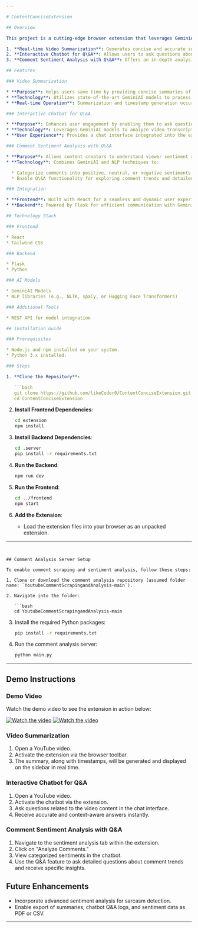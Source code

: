 ```yaml
---

# ContentConciseExtension

## Overview

This project is a cutting-edge browser extension that leverages GeminiAI and Natural Language Processing (NLP) to enhance YouTube content interaction. The extension provides:

1. **Real-time Video Summarization**: Generates concise and accurate summaries of YouTube videos,to help users navigate to key moments quickly.
2. **Interactive Chatbot for Q\&A**: Allows users to ask questions about the video content and receive accurate answers in real-time.
3. **Comment Sentiment Analysis with Q\&A**: Offers an in-depth analysis of viewer comments, categorizing sentiments (positive, negative, neutral) while allowing users to ask follow-up questions to extract deeper insights.

## Features

### Video Summarization

* **Purpose**: Helps users save time by providing concise summaries of lengthy videos and easy navigation through timestamps.
* **Technology**: Utilizes state-of-the-art GeminiAI models to process video transcripts, generate coherent summaries, and identify each summary point.
* **Real-time Operation**: Summarization and timestamp generation occur as the video plays, ensuring up-to-date insights.

### Interactive Chatbot for Q\&A

* **Purpose**: Enhances user engagement by enabling them to ask questions related to the video content and receive precise answers.
* **Technology**: Leverages GeminiAI models to analyze video transcripts and generate context-aware responses.
* **User Experience**: Provides a chat interface integrated into the extension for seamless interaction.

### Comment Sentiment Analysis with Q\&A

* **Purpose**: Allows content creators to understand viewer sentiment and feedback at a glance while engaging with viewer feedback through follow-up questions.
* **Technology**: Combines GeminiAI and NLP techniques to:

  * Categorize comments into positive, neutral, or negative sentiments.
  * Enable Q\&A functionality for exploring comment trends and detailed insights.

### Integration

* **Frontend**: Built with React for a seamless and dynamic user experience.
* **Backend**: Powered by Flask for efficient communication with GeminiAI models and NLP pipelines.

## Technology Stack

### Frontend

* React
* Tailwind CSS

### Backend

* Flask
* Python

### AI Models

* GeminiAI Models
* NLP libraries (e.g., NLTK, spaCy, or Hugging Face Transformers)

### Additional Tools

* REST API for model integration

## Installation Guide

### Prerequisites

* Node.js and npm installed on your system.
* Python 3.x installed.

### Steps

1. **Clone the Repository**:

   ```bash
   git clone https://github.com/likeCoder0/ContentConciseExtension.git  
   cd ContentConciseExtension 
   ```

2. **Install Frontend Dependencies**:

   ```bash
   cd extension  
   npm install  
   ```

3. **Install Backend Dependencies**:

   ```bash
   cd .server 
   pip install -r requirements.txt  
   ```

4. **Run the Backend**:

   ```bash
   npm run dev  
   ```

5. **Run the Frontend**:

   ```bash
   cd ../frontend  
   npm start  
   ```

6. **Add the Extension**:

   * Load the extension files into your browser as an unpacked extension.

---
```


## Comment Analysis Server Setup

To enable comment scraping and sentiment analysis, follow these steps:

1. Clone or download the comment analysis repository (assumed folder name: `YoutubeCommentScrapingandAnalysis-main`).

2. Navigate into the folder:

   ```bash
   cd YoutubeCommentScrapingandAnalysis-main
   ```

3. Install the required Python packages:

   ```bash
   pip install -r requirements.txt
   ```

4. Run the comment analysis server:

   ```bash
   python main.py
   ```

---

## Demo Instructions

### Demo Video

Watch the demo video to see the extension in action below:

[![Watch the video](https://img.youtube.com/vi/QQiYCvNihAg/0.jpg)](https://www.youtube.com/watch?v=QQiYCvNihAg)
[![Watch the video](https://img.youtube.com/vi/UpVKuJPYbtk/0.jpg)](https://www.youtube.com/watch?v=UpVKuJPYbtk)

### Video Summarization

1. Open a YouTube video.
2. Activate the extension via the browser toolbar.
3. The summary, along with timestamps, will be generated and displayed on the sidebar in real time.

### Interactive Chatbot for Q\&A

1. Open a YouTube video.
2. Activate the chatbot via the extension.
3. Ask questions related to the video content in the chat interface.
4. Receive accurate and context-aware answers instantly.

### Comment Sentiment Analysis with Q\&A

1. Navigate to the sentiment analysis tab within the extension.
2. Click on "Analyze Comments."
3. View categorized sentiments in the chatbot.
4. Use the Q\&A feature to ask detailed questions about comment trends and receive specific insights.

## Future Enhancements

* Incorporate advanced sentiment analysis for sarcasm detection.
* Enable export of summaries, chatbot Q\&A logs, and sentiment data as PDF or CSV.

---
